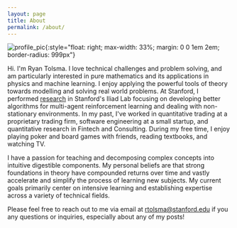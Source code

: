 ```yaml
---
layout: page
title: About
permalink: /about/
---
```

![profile_pic]({{site.base_url}}/assets/profile_pic.jpg){:style="float: right; max-width: 33%; margin: 0 0 1em 2em; border-radius: 999px"}


Hi. I'm Ryan Tolsma. I love technical challenges and problem solving, and am particularly
interested in pure mathematics and its applications in physics and machine learning. I enjoy applying the powerful tools of theory towards modelling and solving
real world problems. At Stanford, I performed [research](https://sites.google.com/view/latent-strategies) in Stanford's Iliad Lab focusing on developing better
algorithms for multi-agent reinforcement learning and dealing with non-stationary environments. In my past, I've worked in quantitative trading
at a proprietary trading firm, software engineering at a small startup, and quantitative research in Fintech and Consulting. During my free time, I enjoy playing poker
and board games with friends, reading textbooks, and watching TV.

I have a passion for teaching and decomposing complex concepts into intuitive digestible components. My personal beliefs are that
strong foundations in theory have compounded returns over time and vastly accelerate and simplify the process of learning new subjects. My current goals primarily center on intensive learning and establishing expertise across a variety of technical fields.


Please feel free to reach out to me via email at rtolsma@stanford.edu if you any questions or inquiries, especially about any of my posts!
